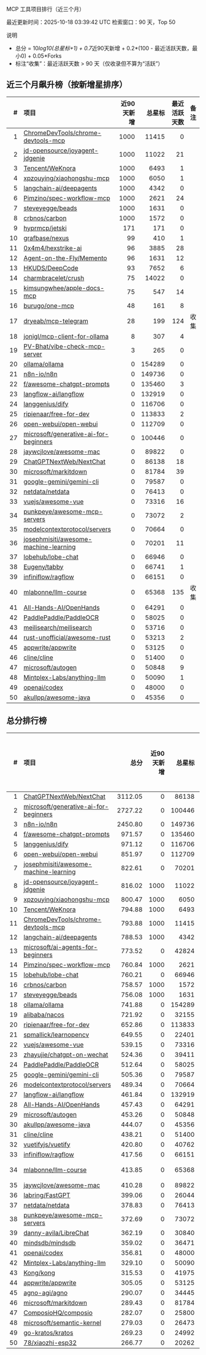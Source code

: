MCP 工具项目排行（近三个月）

最近更新时间：2025-10-18 03:39:42 UTC
检索窗口：90 天，Top 50

说明
- 总分 = 10*log10(总星标+1) + 0.7*近90天新增 + 0.2*(100 - 最近活跃天数，最小0) + 0.05*Forks
- 标注“收集”：最近活跃天数 > 90 天（仅收录但不算为“活跃”）

## 近三个月飙升榜（按新增星排序）
| # | 项目 | 近90天新增 | 总星标 | 最近活跃天数 | 备注 |
|---:|:-----|-----------:|-------:|------------:|:-----|
| 1 | [ChromeDevTools/chrome-devtools-mcp](https://github.com/ChromeDevTools/chrome-devtools-mcp) | 1000 | 11415 | 0 |  |
| 2 | [jd-opensource/joyagent-jdgenie](https://github.com/jd-opensource/joyagent-jdgenie) | 1000 | 11022 | 21 |  |
| 3 | [Tencent/WeKnora](https://github.com/Tencent/WeKnora) | 1000 | 6493 | 1 |  |
| 4 | [xpzouying/xiaohongshu-mcp](https://github.com/xpzouying/xiaohongshu-mcp) | 1000 | 6050 | 1 |  |
| 5 | [langchain-ai/deepagents](https://github.com/langchain-ai/deepagents) | 1000 | 4342 | 0 |  |
| 6 | [Pimzino/spec-workflow-mcp](https://github.com/Pimzino/spec-workflow-mcp) | 1000 | 2621 | 24 |  |
| 7 | [steveyegge/beads](https://github.com/steveyegge/beads) | 1000 | 1631 | 0 |  |
| 8 | [crbnos/carbon](https://github.com/crbnos/carbon) | 1000 | 1572 | 0 |  |
| 9 | [hyprmcp/jetski](https://github.com/hyprmcp/jetski) | 171 | 171 | 0 |  |
| 10 | [grafbase/nexus](https://github.com/grafbase/nexus) | 99 | 410 | 1 |  |
| 11 | [0x4m4/hexstrike-ai](https://github.com/0x4m4/hexstrike-ai) | 96 | 3885 | 28 |  |
| 12 | [Agent-on-the-Fly/Memento](https://github.com/Agent-on-the-Fly/Memento) | 96 | 1631 | 12 |  |
| 13 | [HKUDS/DeepCode](https://github.com/HKUDS/DeepCode) | 93 | 7652 | 6 |  |
| 14 | [charmbracelet/crush](https://github.com/charmbracelet/crush) | 75 | 14022 | 0 |  |
| 15 | [kimsungwhee/apple-docs-mcp](https://github.com/kimsungwhee/apple-docs-mcp) | 75 | 547 | 14 |  |
| 16 | [burugo/one-mcp](https://github.com/burugo/one-mcp) | 48 | 161 | 8 |  |
| 17 | [dryeab/mcp-telegram](https://github.com/dryeab/mcp-telegram) | 28 | 199 | 124 | 收集 |
| 18 | [jonigl/mcp-client-for-ollama](https://github.com/jonigl/mcp-client-for-ollama) | 8 | 307 | 4 |  |
| 19 | [PV-Bhat/vibe-check-mcp-server](https://github.com/PV-Bhat/vibe-check-mcp-server) | 3 | 265 | 0 |  |
| 20 | [ollama/ollama](https://github.com/ollama/ollama) | 0 | 154289 | 0 |  |
| 21 | [n8n-io/n8n](https://github.com/n8n-io/n8n) | 0 | 149736 | 0 |  |
| 22 | [f/awesome-chatgpt-prompts](https://github.com/f/awesome-chatgpt-prompts) | 0 | 135460 | 3 |  |
| 23 | [langflow-ai/langflow](https://github.com/langflow-ai/langflow) | 0 | 132919 | 0 |  |
| 24 | [langgenius/dify](https://github.com/langgenius/dify) | 0 | 116706 | 0 |  |
| 25 | [ripienaar/free-for-dev](https://github.com/ripienaar/free-for-dev) | 0 | 113833 | 2 |  |
| 26 | [open-webui/open-webui](https://github.com/open-webui/open-webui) | 0 | 112709 | 0 |  |
| 27 | [microsoft/generative-ai-for-beginners](https://github.com/microsoft/generative-ai-for-beginners) | 0 | 100446 | 0 |  |
| 28 | [jaywcjlove/awesome-mac](https://github.com/jaywcjlove/awesome-mac) | 0 | 89822 | 0 |  |
| 29 | [ChatGPTNextWeb/NextChat](https://github.com/ChatGPTNextWeb/NextChat) | 0 | 86138 | 18 |  |
| 30 | [microsoft/markitdown](https://github.com/microsoft/markitdown) | 0 | 81784 | 39 |  |
| 31 | [google-gemini/gemini-cli](https://github.com/google-gemini/gemini-cli) | 0 | 79587 | 0 |  |
| 32 | [netdata/netdata](https://github.com/netdata/netdata) | 0 | 76413 | 0 |  |
| 33 | [vuejs/awesome-vue](https://github.com/vuejs/awesome-vue) | 0 | 73316 | 16 |  |
| 34 | [punkpeye/awesome-mcp-servers](https://github.com/punkpeye/awesome-mcp-servers) | 0 | 73072 | 2 |  |
| 35 | [modelcontextprotocol/servers](https://github.com/modelcontextprotocol/servers) | 0 | 70664 | 0 |  |
| 36 | [josephmisiti/awesome-machine-learning](https://github.com/josephmisiti/awesome-machine-learning) | 0 | 70201 | 11 |  |
| 37 | [lobehub/lobe-chat](https://github.com/lobehub/lobe-chat) | 0 | 66946 | 0 |  |
| 38 | [Eugeny/tabby](https://github.com/Eugeny/tabby) | 0 | 66741 | 1 |  |
| 39 | [infiniflow/ragflow](https://github.com/infiniflow/ragflow) | 0 | 66151 | 0 |  |
| 40 | [mlabonne/llm-course](https://github.com/mlabonne/llm-course) | 0 | 65368 | 135 | 收集 |
| 41 | [All-Hands-AI/OpenHands](https://github.com/All-Hands-AI/OpenHands) | 0 | 64291 | 0 |  |
| 42 | [PaddlePaddle/PaddleOCR](https://github.com/PaddlePaddle/PaddleOCR) | 0 | 58025 | 0 |  |
| 43 | [meilisearch/meilisearch](https://github.com/meilisearch/meilisearch) | 0 | 53716 | 0 |  |
| 44 | [rust-unofficial/awesome-rust](https://github.com/rust-unofficial/awesome-rust) | 0 | 53213 | 2 |  |
| 45 | [appwrite/appwrite](https://github.com/appwrite/appwrite) | 0 | 53125 | 0 |  |
| 46 | [cline/cline](https://github.com/cline/cline) | 0 | 51400 | 0 |  |
| 47 | [microsoft/autogen](https://github.com/microsoft/autogen) | 0 | 50848 | 9 |  |
| 48 | [Mintplex-Labs/anything-llm](https://github.com/Mintplex-Labs/anything-llm) | 0 | 50090 | 1 |  |
| 49 | [openai/codex](https://github.com/openai/codex) | 0 | 48000 | 0 |  |
| 50 | [akullpp/awesome-java](https://github.com/akullpp/awesome-java) | 0 | 45356 | 0 |  |


## 总分排行榜
| # | 项目 | 总分 | 近90天新增 | 总星标 | Forks | 最近活跃天数 | 备注 |
|---:|:-----|----:|-----------:|-------:|------:|------------:|:-----|
| 1 | [ChatGPTNextWeb/NextChat](https://github.com/ChatGPTNextWeb/NextChat) | 3112.05 | 0 | 86138 | 60926 | 18 |  |
| 2 | [microsoft/generative-ai-for-beginners](https://github.com/microsoft/generative-ai-for-beginners) | 2727.22 | 0 | 100446 | 53144 | 0 |  |
| 3 | [n8n-io/n8n](https://github.com/n8n-io/n8n) | 2450.80 | 0 | 149736 | 47581 | 0 |  |
| 4 | [f/awesome-chatgpt-prompts](https://github.com/f/awesome-chatgpt-prompts) | 971.57 | 0 | 135460 | 18017 | 3 |  |
| 5 | [langgenius/dify](https://github.com/langgenius/dify) | 971.12 | 0 | 116706 | 18009 | 0 |  |
| 6 | [open-webui/open-webui](https://github.com/open-webui/open-webui) | 851.97 | 0 | 112709 | 15629 | 0 |  |
| 7 | [josephmisiti/awesome-machine-learning](https://github.com/josephmisiti/awesome-machine-learning) | 822.61 | 0 | 70201 | 15127 | 11 |  |
| 8 | [jd-opensource/joyagent-jdgenie](https://github.com/jd-opensource/joyagent-jdgenie) | 816.02 | 1000 | 11022 | 1196 | 21 |  |
| 9 | [xpzouying/xiaohongshu-mcp](https://github.com/xpzouying/xiaohongshu-mcp) | 800.47 | 1000 | 6050 | 857 | 1 |  |
| 10 | [Tencent/WeKnora](https://github.com/Tencent/WeKnora) | 794.88 | 1000 | 6493 | 739 | 1 |  |
| 11 | [ChromeDevTools/chrome-devtools-mcp](https://github.com/ChromeDevTools/chrome-devtools-mcp) | 793.88 | 1000 | 11415 | 666 | 0 |  |
| 12 | [langchain-ai/deepagents](https://github.com/langchain-ai/deepagents) | 788.53 | 1000 | 4342 | 643 | 0 |  |
| 13 | [microsoft/ai-agents-for-beginners](https://github.com/microsoft/ai-agents-for-beginners) | 773.52 | 0 | 42824 | 14148 | 1 |  |
| 14 | [Pimzino/spec-workflow-mcp](https://github.com/Pimzino/spec-workflow-mcp) | 760.84 | 1000 | 2621 | 229 | 24 |  |
| 15 | [lobehub/lobe-chat](https://github.com/lobehub/lobe-chat) | 760.21 | 0 | 66946 | 13839 | 0 |  |
| 16 | [crbnos/carbon](https://github.com/crbnos/carbon) | 758.57 | 1000 | 1572 | 132 | 0 |  |
| 17 | [steveyegge/beads](https://github.com/steveyegge/beads) | 756.08 | 1000 | 1631 | 79 | 0 |  |
| 18 | [ollama/ollama](https://github.com/ollama/ollama) | 741.88 | 0 | 154289 | 13400 | 0 |  |
| 19 | [alibaba/nacos](https://github.com/alibaba/nacos) | 721.92 | 0 | 32155 | 13153 | 4 |  |
| 20 | [ripienaar/free-for-dev](https://github.com/ripienaar/free-for-dev) | 652.86 | 0 | 113833 | 11654 | 2 |  |
| 21 | [spmallick/learnopencv](https://github.com/spmallick/learnopencv) | 649.55 | 0 | 22401 | 11733 | 3 |  |
| 22 | [vuejs/awesome-vue](https://github.com/vuejs/awesome-vue) | 539.15 | 0 | 73316 | 9474 | 16 |  |
| 23 | [zhayujie/chatgpt-on-wechat](https://github.com/zhayujie/chatgpt-on-wechat) | 524.36 | 0 | 39411 | 9452 | 71 |  |
| 24 | [PaddlePaddle/PaddleOCR](https://github.com/PaddlePaddle/PaddleOCR) | 512.64 | 0 | 58025 | 8900 | 0 |  |
| 25 | [google-gemini/gemini-cli](https://github.com/google-gemini/gemini-cli) | 505.36 | 0 | 79587 | 8727 | 0 |  |
| 26 | [modelcontextprotocol/servers](https://github.com/modelcontextprotocol/servers) | 489.34 | 0 | 70664 | 8417 | 0 |  |
| 27 | [langflow-ai/langflow](https://github.com/langflow-ai/langflow) | 461.84 | 0 | 132919 | 7812 | 0 |  |
| 28 | [All-Hands-AI/OpenHands](https://github.com/All-Hands-AI/OpenHands) | 457.43 | 0 | 64291 | 7787 | 0 |  |
| 29 | [microsoft/autogen](https://github.com/microsoft/autogen) | 453.26 | 0 | 50848 | 7760 | 9 |  |
| 30 | [akullpp/awesome-java](https://github.com/akullpp/awesome-java) | 444.07 | 0 | 45356 | 7550 | 0 |  |
| 31 | [cline/cline](https://github.com/cline/cline) | 438.21 | 0 | 51400 | 7422 | 0 |  |
| 32 | [vuetifyjs/vuetify](https://github.com/vuetifyjs/vuetify) | 420.80 | 0 | 40762 | 7094 | 0 |  |
| 33 | [infiniflow/ragflow](https://github.com/infiniflow/ragflow) | 417.56 | 0 | 66151 | 6987 | 0 |  |
| 34 | [mlabonne/llm-course](https://github.com/mlabonne/llm-course) | 413.85 | 0 | 65368 | 7314 | 135 | 收集 |
| 35 | [jaywcjlove/awesome-mac](https://github.com/jaywcjlove/awesome-mac) | 410.28 | 0 | 89822 | 6815 | 0 |  |
| 36 | [labring/FastGPT](https://github.com/labring/FastGPT) | 399.06 | 0 | 26044 | 6698 | 0 |  |
| 37 | [netdata/netdata](https://github.com/netdata/netdata) | 378.83 | 0 | 76413 | 6200 | 0 |  |
| 38 | [punkpeye/awesome-mcp-servers](https://github.com/punkpeye/awesome-mcp-servers) | 372.69 | 0 | 73072 | 6089 | 2 |  |
| 39 | [danny-avila/LibreChat](https://github.com/danny-avila/LibreChat) | 362.19 | 0 | 30840 | 5946 | 0 |  |
| 40 | [mindsdb/mindsdb](https://github.com/mindsdb/mindsdb) | 359.02 | 0 | 36471 | 5868 | 0 |  |
| 41 | [openai/codex](https://github.com/openai/codex) | 356.81 | 0 | 48000 | 5800 | 0 |  |
| 42 | [Mintplex-Labs/anything-llm](https://github.com/Mintplex-Labs/anything-llm) | 329.10 | 0 | 50090 | 5246 | 1 |  |
| 43 | [Kong/kong](https://github.com/Kong/kong) | 315.53 | 0 | 41975 | 5002 | 4 |  |
| 44 | [appwrite/appwrite](https://github.com/appwrite/appwrite) | 305.05 | 0 | 53125 | 4756 | 0 |  |
| 45 | [agno-agi/agno](https://github.com/agno-agi/agno) | 290.07 | 0 | 34445 | 4494 | 0 |  |
| 46 | [microsoft/markitdown](https://github.com/microsoft/markitdown) | 289.43 | 0 | 81784 | 4562 | 39 |  |
| 47 | [ComposioHQ/composio](https://github.com/ComposioHQ/composio) | 282.07 | 0 | 25800 | 4359 | 0 |  |
| 48 | [microsoft/semantic-kernel](https://github.com/microsoft/semantic-kernel) | 279.03 | 0 | 26473 | 4296 | 0 |  |
| 49 | [go-kratos/kratos](https://github.com/go-kratos/kratos) | 269.23 | 0 | 24992 | 4117 | 3 |  |
| 50 | [78/xiaozhi-esp32](https://github.com/78/xiaozhi-esp32) | 266.77 | 0 | 20262 | 4078 | 1 |  |
